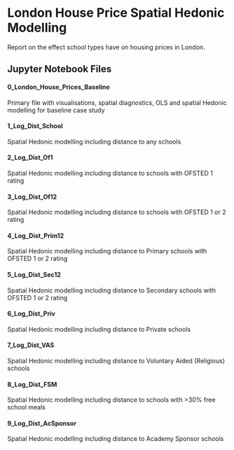 # London House Price Spatial Hedonic Modelling
Report on the effect school types have on housing prices in London.


## Jupyter Notebook Files
#### 0_London_House_Prices_Baseline
Primary file with visualisations, spatial diagnostics, OLS and spatial Hedonic modelling for baseline case study  
#### 1_Log_Dist_School
Spatial Hedonic modelling including distance to any schools  
#### 2_Log_Dist_Of1
Spatial Hedonic modelling including distance to schools with OFSTED 1 rating  
#### 3_Log_Dist_Of12
Spatial Hedonic modelling including distance to schools with OFSTED 1 or 2 rating
#### 4_Log_Dist_Prim12
Spatial Hedonic modelling including distance to Primary schools with OFSTED 1 or 2 rating
#### 5_Log_Dist_Sec12
Spatial Hedonic modelling including distance to Secondary schools with OFSTED 1 or 2 rating
#### 6_Log_Dist_Priv
Spatial Hedonic modelling including distance to Private schools
#### 7_Log_Dist_VAS
Spatial Hedonic modelling including distance to Voluntary Aided (Religious) schools
#### 8_Log_Dist_FSM
Spatial Hedonic modelling including distance to schools with >30% free school meals
#### 9_Log_Dist_AcSponsor
Spatial Hedonic modelling including distance to Academy Sponsor schools




